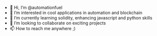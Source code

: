 - 👋 Hi, I’m @automationfuel
- 👀 I’m interested in cool applications in automation and blockchain
- 🌱 I’m currently learning solidity, enhancing javascript and python skills
- 💞️ I’m looking to collaborate on exciting projects
- 📫 How to reach me anywhere ;)

<!---
automationfuel/automationfuel is a ✨ special ✨ repository because its `README.md` (this file) appears on your GitHub profile.
You can click the Preview link to take a look at your changes.
--->
